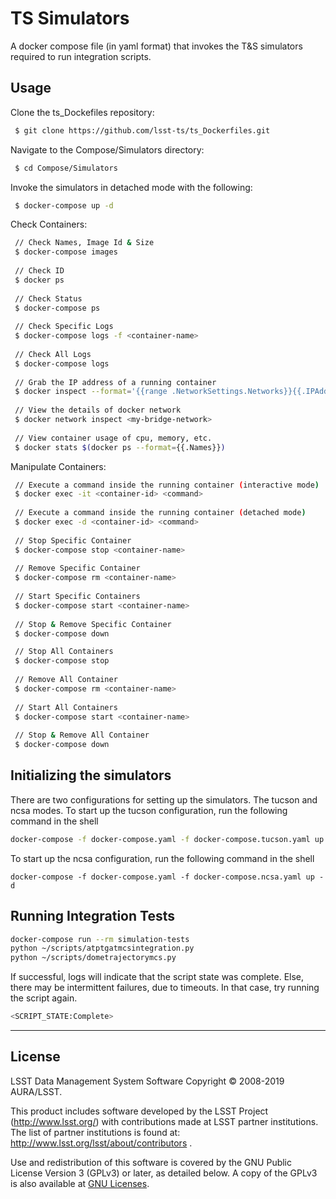 # TS Simulators
A docker compose file (in yaml format) that invokes the T&S simulators required to run integration scripts.

## Usage

Clone the ts_Dockefiles repository:
```sh
 $ git clone https://github.com/lsst-ts/ts_Dockerfiles.git
```

Navigate to the Compose/Simulators directory:
```sh
 $ cd Compose/Simulators
```

Invoke the simulators in detached mode with the following: 
```sh
 $ docker-compose up -d
```

Check Containers:
```sh
 // Check Names, Image Id & Size
 $ docker-compose images
 
 // Check ID
 $ docker ps
 
 // Check Status
 $ docker-compose ps
 
 // Check Specific Logs
 $ docker-compose logs -f <container-name>
 
 // Check All Logs
 $ docker-compose logs
 
 // Grab the IP address of a running container
 $ docker inspect --format='{{range .NetworkSettings.Networks}}{{.IPAddress}}{{end}}' <container-name OR id>
 
 // View the details of docker network
 $ docker network inspect <my-bridge-network>
 
 // View container usage of cpu, memory, etc.
 $ docker stats $(docker ps --format={{.Names}})
```

Manipulate Containers:
```sh
 // Execute a command inside the running container (interactive mode)
 $ docker exec -it <container-id> <command>
  
 // Execute a command inside the running container (detached mode)
 $ docker exec -d <container-id> <command>
  
 // Stop Specific Container
 $ docker-compose stop <container-name>
 
 // Remove Specific Container
 $ docker-compose rm <container-name>
 
 // Start Specific Containers
 $ docker-compose start <container-name>
 
 // Stop & Remove Specific Container
 $ docker-compose down 

 // Stop All Containers
 $ docker-compose stop
 
 // Remove All Container
 $ docker-compose rm <container-name>
 
 // Start All Containers
 $ docker-compose start <container-name>
 
 // Stop & Remove All Container
 $ docker-compose down 
 ```

 ## Initializing the simulators
 There are two configurations for setting up the simulators.
 The tucson and ncsa modes.
 To start up the tucson configuration, run the following command in the shell
 ```sh
 docker-compose -f docker-compose.yaml -f docker-compose.tucson.yaml up -d
 ```
 To start up the ncsa configuration, run the following command in the shell
```
docker-compose -f docker-compose.yaml -f docker-compose.ncsa.yaml up -d
```

## Running Integration Tests

```sh
docker-compose run --rm simulation-tests
python ~/scripts/atptgatmcsintegration.py
python ~/scripts/dometrajectorymcs.py
```

If successful, logs will indicate that the script state was complete.
Else, there may be intermittent failures, due to timeouts.
In that case, try running the script again.

```sh
<SCRIPT_STATE:Complete>
```

---

## License
 
LSST Data Management System Software
Copyright © 2008-2019 AURA/LSST.

This product includes software developed by the
LSST Project (http://www.lsst.org/) with contributions made at LSST partner
institutions.  The list of partner institutions is found at:
http://www.lsst.org/lsst/about/contributors .

Use and redistribution of this software is covered by the GNU Public License 
Version 3 (GPLv3) or later, as detailed below.  A copy of the GPLv3 is also 
available at  [GNU Licenses](http://www.gnu.org/licenses/).


